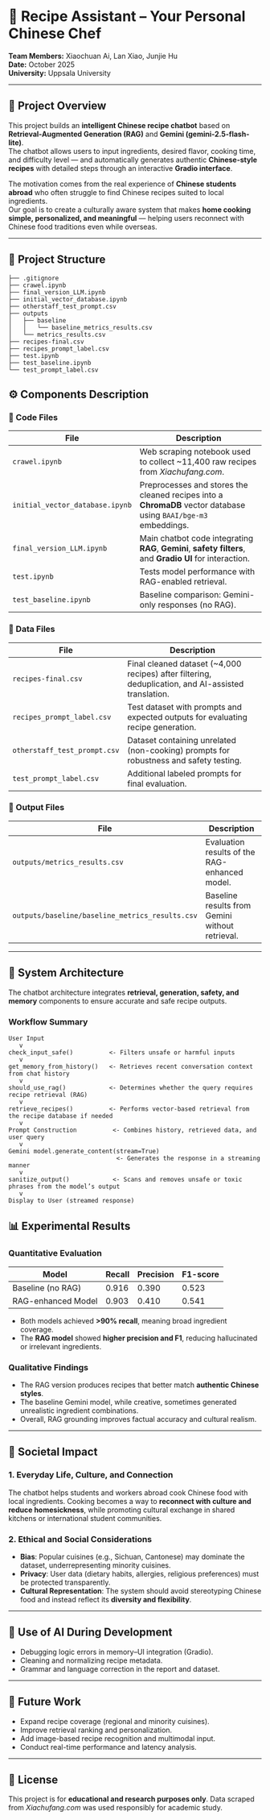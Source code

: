 # 🍳 Recipe Assistant – Your Personal Chinese Chef

**Team Members:** Xiaochuan Ai, Lan Xiao, Junjie Hu  
**Date:** October 2025  
**University:** Uppsala University  

---

## 🧠 Project Overview

This project builds an **intelligent Chinese recipe chatbot** based on **Retrieval-Augmented Generation (RAG)** and **Gemini (gemini-2.5-flash-lite)**.  
The chatbot allows users to input ingredients, desired flavor, cooking time, and difficulty level — and automatically generates authentic **Chinese-style recipes** with detailed steps through an interactive **Gradio interface**.

The motivation comes from the real experience of **Chinese students abroad** who often struggle to find Chinese recipes suited to local ingredients.  
Our goal is to create a culturally aware system that makes **home cooking simple, personalized, and meaningful** — helping users reconnect with Chinese food traditions even while overseas.

---

## 📂 Project Structure

```plaintext
├── .gitignore
├── crawel.ipynb
├── final_version_LLM.ipynb
├── initial_vector_database.ipynb
├── otherstaff_test_prompt.csv
├── outputs
│   ├── baseline
│   │   └── baseline_metrics_results.csv
│   └── metrics_results.csv
├── recipes-final.csv
├── recipes_prompt_label.csv
├── test.ipynb
├── test_baseline.ipynb
└── test_prompt_label.csv
```

## ⚙️ Components Description

### 🔹 Code Files

| File                            | Description                                                  |
| ------------------------------- | ------------------------------------------------------------ |
| `crawel.ipynb`                  | Web scraping notebook used to collect ~11,400 raw recipes from *Xiachufang.com*. |
| `initial_vector_database.ipynb` | Preprocesses and stores the cleaned recipes into a **ChromaDB** vector database using `BAAI/bge-m3` embeddings. |
| `final_version_LLM.ipynb`       | Main chatbot code integrating **RAG**, **Gemini**, **safety filters**, and **Gradio UI** for interaction. |
| `test.ipynb`                    | Tests model performance with RAG-enabled retrieval.          |
| `test_baseline.ipynb`           | Baseline comparison: Gemini-only responses (no RAG).         |

### 🔹 Data Files

| File                         | Description                                                  |
| ---------------------------- | ------------------------------------------------------------ |
| `recipes-final.csv`          | Final cleaned dataset (~4,000 recipes) after filtering, deduplication, and AI-assisted translation. |
| `recipes_prompt_label.csv`   | Test dataset with prompts and expected outputs for evaluating recipe generation. |
| `otherstaff_test_prompt.csv` | Dataset containing unrelated (non-cooking) prompts for robustness and safety testing. |
| `test_prompt_label.csv`      | Additional labeled prompts for final evaluation.             |

### 🔹 Output Files

| File                                            | Description                                     |
| ----------------------------------------------- | ----------------------------------------------- |
| `outputs/metrics_results.csv`                   | Evaluation results of the RAG-enhanced model.   |
| `outputs/baseline/baseline_metrics_results.csv` | Baseline results from Gemini without retrieval. |

------

## 🧩 System Architecture

The chatbot architecture integrates **retrieval, generation, safety, and memory** components to ensure accurate and safe recipe outputs.

### Workflow Summary

```
User Input  
   v  
check_input_safe()          <- Filters unsafe or harmful inputs  
   v  
get_memory_from_history()   <- Retrieves recent conversation context from chat history  
   v  
should_use_rag()            <- Determines whether the query requires recipe retrieval (RAG)  
   v  
retrieve_recipes()          <- Performs vector-based retrieval from the recipe database if needed  
   v  
Prompt Construction          <- Combines history, retrieved data, and user query
   v  
Gemini model.generate_content(stream=True)  
                              <- Generates the response in a streaming manner  
   v  
sanitize_output()            <- Scans and removes unsafe or toxic phrases from the model’s output  
   v  
Display to User (streamed response)

```

## 📊 Experimental Results

### Quantitative Evaluation

| Model              | Recall | Precision | F1-score |
| ------------------ | ------ | --------- | -------- |
| Baseline (no RAG)  | 0.916  | 0.390     | 0.523    |
| RAG-enhanced Model | 0.903  | 0.410     | 0.541    |

- Both models achieved **>90% recall**, meaning broad ingredient coverage.
- The **RAG model** showed **higher precision and F1**, reducing hallucinated or irrelevant ingredients.

### Qualitative Findings

- The RAG version produces recipes that better match **authentic Chinese styles**.
- The baseline Gemini model, while creative, sometimes generated unrealistic ingredient combinations.
- Overall, RAG grounding improves factual accuracy and cultural realism.

------

## 💬 Societal Impact

### 1. Everyday Life, Culture, and Connection

The chatbot helps students and workers abroad cook Chinese food with local ingredients.
 Cooking becomes a way to **reconnect with culture and reduce homesickness**, while promoting cultural exchange in shared kitchens or international student communities.

### 2. Ethical and Social Considerations

- **Bias**: Popular cuisines (e.g., Sichuan, Cantonese) may dominate the dataset, underrepresenting minority cuisines.
- **Privacy**: User data (dietary habits, allergies, religious preferences) must be protected transparently.
- **Cultural Representation**: The system should avoid stereotyping Chinese food and instead reflect its **diversity and flexibility**.

------

## 🤖 Use of AI During Development

- Debugging logic errors in memory–UI integration (Gradio).
- Cleaning and normalizing recipe metadata.
- Grammar and language correction in the report and dataset.

------

## 🚀 Future Work

- Expand recipe coverage (regional and minority cuisines).
- Improve retrieval ranking and personalization.
- Add image-based recipe recognition and multimodal input.
- Conduct real-time performance and latency analysis.

------

## 📄 License

This project is for **educational and research purposes only**.
 Data scraped from *Xiachufang.com* was used responsibly for academic study.